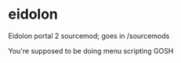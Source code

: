 # eidolon
Eidolon portal 2 sourcemod; goes in /sourcemods

You're supposed to be doing menu scripting GOSH
